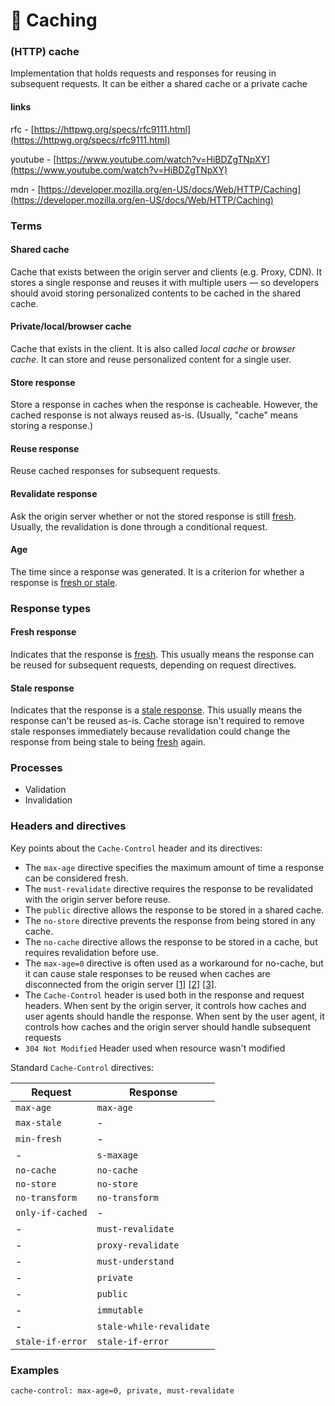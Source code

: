 # 🦂 Caching

### (HTTP) cache

Implementation that holds requests and responses for reusing in subsequent requests. It can be either a shared cache or a private cache

#### links

rfc - [https://httpwg.org/specs/rfc9111.html](https://httpwg.org/specs/rfc9111.html)

youtube - [https://www.youtube.com/watch?v=HiBDZgTNpXY](https://www.youtube.com/watch?v=HiBDZgTNpXY)

mdn - [https://developer.mozilla.org/en-US/docs/Web/HTTP/Caching](https://developer.mozilla.org/en-US/docs/Web/HTTP/Caching)

### Terms

#### Shared cache

Cache that exists between the origin server and clients (e.g. Proxy, CDN). It stores a single response and reuses it with multiple users — so developers should avoid storing personalized contents to be cached in the shared cache.

#### Private/local/browser cache

Cache that exists in the client. It is also called _local cache_ or _browser cache_. It can store and reuse personalized content for a single user.

#### Store response

Store a response in caches when the response is cacheable. However, the cached response is not always reused as-is. (Usually, "cache" means storing a response.)

#### Reuse response

Reuse cached responses for subsequent requests.

#### Revalidate response

Ask the origin server whether or not the stored response is still [fresh](https://developer.mozilla.org/en-US/docs/Web/HTTP/Caching#fresh\_and\_stale\_based\_on\_age). Usually, the revalidation is done through a conditional request.

#### Age

The time since a response was generated. It is a criterion for whether a response is [fresh or stale](https://developer.mozilla.org/en-US/docs/Web/HTTP/Caching#fresh\_and\_stale\_based\_on\_age).

### Response types

#### Fresh response

Indicates that the response is [fresh](https://developer.mozilla.org/en-US/docs/Web/HTTP/Caching#fresh\_and\_stale\_based\_on\_age). This usually means the response can be reused for subsequent requests, depending on request directives.

#### Stale response

Indicates that the response is a [stale response](https://developer.mozilla.org/en-US/docs/Web/HTTP/Caching#fresh\_and\_stale\_based\_on\_age). This usually means the response can't be reused as-is. Cache storage isn't required to remove stale responses immediately because revalidation could change the response from being stale to being [fresh](https://developer.mozilla.org/en-US/docs/Web/HTTP/Caching#fresh\_and\_stale\_based\_on\_age) again.

### Processes

* Validation
* Invalidation

### Headers and directives

Key points about the `Cache-Control` header and its directives:

* The `max-age` directive specifies the maximum amount of time a response can be considered fresh.
* The `must-revalidate` directive requires the response to be revalidated with the origin server before reuse.
* The `public` directive allows the response to be stored in a shared cache.
* The `no-store` directive prevents the response from being stored in any cache.
* The `no-cache` directive allows the response to be stored in a cache, but requires revalidation before use.
* The `max-age=0` directive is often used as a workaround for no-cache, but it can cause stale responses to be reused when caches are disconnected from the origin server [\[1\]](https://developer.mozilla.org/en-US/docs/Web/HTTP/Headers/Cache-Control) [\[2\]](https://www.fastly.com/blog/cache-control-wild) [\[3\]](https://stackoverflow.com/questions/1046966/whats-the-difference-between-cache-control-max-age-0-and-no-cache).
* The `Cache-Control` header is used both in the response and request headers. When sent by the origin server, it controls how caches and user agents should handle the response. When sent by the user agent, it controls how caches and the origin server should handle subsequent requests
* `304 Not Modified` Header used when resource wasn't modified&#x20;

Standard `Cache-Control` directives:

| Request          | Response                 |
| ---------------- | ------------------------ |
| `max-age`        | `max-age`                |
| `max-stale`      | -                        |
| `min-fresh`      | -                        |
| -                | `s-maxage`               |
| `no-cache`       | `no-cache`               |
| `no-store`       | `no-store`               |
| `no-transform`   | `no-transform`           |
| `only-if-cached` | -                        |
| -                | `must-revalidate`        |
| -                | `proxy-revalidate`       |
| -                | `must-understand`        |
| -                | `private`                |
| -                | `public`                 |
| -                | `immutable`              |
| -                | `stale-while-revalidate` |
| `stale-if-error` | `stale-if-error`         |

### Examples

```http
cache-control: max-age=0, private, must-revalidate
```

